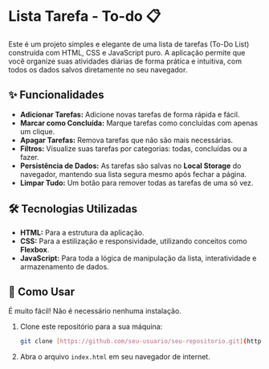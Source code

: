 # Lista Tarefa - To-do 📋

Este é um projeto simples e elegante de uma lista de tarefas (To-Do List) construída com HTML, CSS e JavaScript puro. A aplicação permite que você organize suas atividades diárias de forma prática e intuitiva, com todos os dados salvos diretamente no seu navegador.

## ✨ Funcionalidades

- **Adicionar Tarefas:** Adicione novas tarefas de forma rápida e fácil.
- **Marcar como Concluída:** Marque tarefas como concluídas com apenas um clique.
- **Apagar Tarefas:** Remova tarefas que não são mais necessárias.
- **Filtros:** Visualize suas tarefas por categorias: todas, concluídas ou a fazer.
- **Persistência de Dados:** As tarefas são salvas no **Local Storage** do navegador, mantendo sua lista segura mesmo após fechar a página.
- **Limpar Tudo:** Um botão para remover todas as tarefas de uma só vez.

## 🛠️ Tecnologias Utilizadas

- **HTML:** Para a estrutura da aplicação.
- **CSS:** Para a estilização e responsividade, utilizando conceitos como **Flexbox**.
- **JavaScript:** Para toda a lógica de manipulação da lista, interatividade e armazenamento de dados.

## 🚀 Como Usar

É muito fácil! Não é necessário nenhuma instalação.

1.  Clone este repositório para a sua máquina:
    ```bash
    git clone [https://github.com/seu-usuario/seu-repositorio.git](https://github.com/seu-usuario/seu-repositorio.git)
    ```
2.  Abra o arquivo `index.html` em seu navegador de internet.
